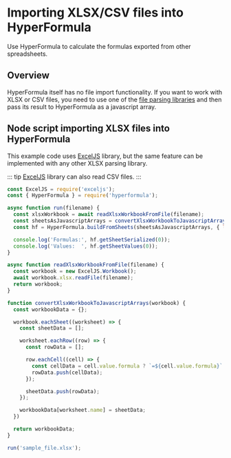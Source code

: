# Importing XLSX/CSV files into HyperFormula

Use HyperFormula to calculate the formulas exported from other spreadsheets.

## Overview

HyperFormula itself has no file import functionality. If you want to work with XLSX or CSV files, you need to use one of the [file parsing libraries](https://www.npmjs.com/search?q=xlsx) and then pass its result to HyperFormula as a javascript array.

## Node script importing XLSX files into HyperFormula

This example code uses [ExcelJS](https://www.npmjs.com/package/exceljs) library, but the same feature can be implemented with any other XLSX parsing library.

::: tip
[ExcelJS](https://www.npmjs.com/package/exceljs) library can also read CSV files.
:::

```js
const ExcelJS = require('exceljs');
const { HyperFormula } = require('hyperformula');

async function run(filename) {
  const xlsxWorkbook = await readXlsxWorkbookFromFile(filename);
  const sheetsAsJavascriptArrays = convertXlsxWorkbookToJavascriptArrays(xlsxWorkbook)
  const hf = HyperFormula.buildFromSheets(sheetsAsJavascriptArrays, { licenseKey: 'gpl-v3' });

  console.log('Formulas:', hf.getSheetSerialized(0));
  console.log('Values:  ', hf.getSheetValues(0));
}

async function readXlsxWorkbookFromFile(filename) {
  const workbook = new ExcelJS.Workbook();
  await workbook.xlsx.readFile(filename);
  return workbook;
}

function convertXlsxWorkbookToJavascriptArrays(workbook) {
  const workbookData = {};

  workbook.eachSheet((worksheet) => {
    const sheetData = [];

    worksheet.eachRow((row) => {
      const rowData = [];

      row.eachCell((cell) => {
        const cellData = cell.value.formula ? `=${cell.value.formula}` : cell.value;
        rowData.push(cellData);
      });

      sheetData.push(rowData);
    });

    workbookData[worksheet.name] = sheetData;
  })

  return workbookData;
}

run('sample_file.xlsx');
```
